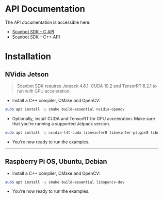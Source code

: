 # API Documentation
The API documentation is accessible here: 
* [Scanbot SDK - C API](https://scanbotsdk.github.io/documentation/barcode-scanner-sdk/linux/ScanbotSDK_8h.html)
* [Scanbot SDK - C++ API](https://scanbotsdk.github.io/documentation/barcode-scanner-sdk/linux/ScanbotSDK_8hpp.html)

# Installation

## NVidia Jetson

> Scanbot SDK requires Jetpack 4.6.1, CUDA 10.2 and TensorRT 8.2.1 to run with GPU acceleration.

* Install a C++ compiler, CMake and OpenCV:

```bash
sudo apt install -y cmake build-essential nvidia-opencv
```

* Optionally, install CUDA and TensorRT for GPU acceleration. Make sure that you're running a supported Jetpack version.

```bash
sudo apt install -y nvidia-l4t-cuda libnvinfer8 libnvinfer-plugin8 libnvonnxparsers8
```

* You're now ready to run the examples.

----

## Raspberry Pi OS, Ubuntu, Debian

* Install a C++ compiler, CMake and OpenCV:

```bash
sudo apt install -y cmake build-essential libopencv-dev
```

* You're now ready to run the examples.
